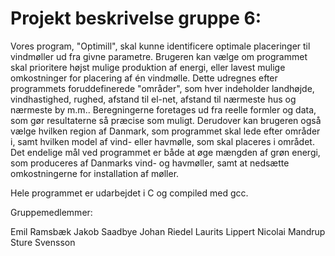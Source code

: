 # Projekt beskrivelse gruppe 6:

Vores program, "Optimill", skal kunne identificere optimale placeringer til vindmøller ud fra givne parametre. Brugeren kan vælge om programmet skal prioritere højst mulige produktion af energi, eller lavest mulige omkostninger for placering af én vindmølle. Dette udregnes efter programmets foruddefinerede "områder", som hver indeholder landhøjde, vindhastighed, rughed, afstand til el-net, afstand til nærmeste hus og nærmeste by m.m.. Beregningerne foretages ud fra reelle formler og data, som gør resultaterne så præcise som muligt. Derudover kan brugeren også vælge hvilken region af Danmark, som programmet skal lede efter områder i, samt hvilken model af vind- eller havmølle, som skal placeres i området.
Det endelige mål ved programmet er både at øge mængden af grøn energi, som produceres af Danmarks vind- og havmøller, samt at nedsætte omkostningerne for installation af møller.

Hele programmet er udarbejdet i C og compiled med gcc.

Gruppemedlemmer:

Emil Ramsbæk
Jakob Saadbye
Johan Riedel
Laurits Lippert
Nicolai Mandrup
Sture Svensson
